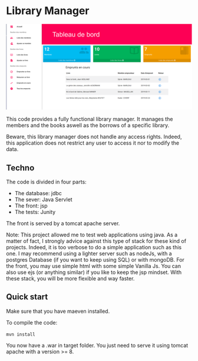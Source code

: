 # Library Manager

![alt-text](dashboard.png)

This code provides a fully functional library manager. It manages the members and the books aswell as the borrows of a specific library.

Beware, this library manager does not handle any access rights. Indeed, this application does not restrict any user to access it nor to modify the data.

## Techno

The code is divided in four parts:
- The database: jdbc
- The sever: Java Servlet
- The front: jsp
- The tests: Junity

The front is served by a tomcat apache server.

Note: This project allowed me to test web applications using java.
As a matter of fact, I strongly advice against this type of stack for these kind of projects.
Indeed, it is too verbose to do a simple application such as this one.
I may recommend using a lighter server such as nodeJs, with a postgres Database (if you want to keep using SQL) or with mongoDB. For the front, you may use simple html with some simple Vanilla Js. You can also use ejs (or anything similar) if you like to keep the jsp mindset. With these stack, you will be more flexible and way faster.

## Quick start

Make sure that you have maeven installed.

To compile the code:

`mvn install`

You now have a .war in target folder. You just need to serve it using tomcat apache with a version >= 8.
